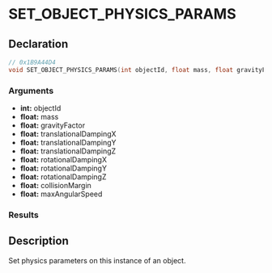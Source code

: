 # SET_OBJECT_PHYSICS_PARAMS

## Declaration
```cpp
// 0x1B9A44D4
void SET_OBJECT_PHYSICS_PARAMS(int objectId, float mass, float gravityFactor, float translationalDampingX, float translationalDampingY, float translationalDampingZ, float rotationalDampingX, float rotationalDampingY, float rotationalDampingZ, float collisionMargin, float maxAngularSpeed);
```

### Arguments
- **int:** objectId
- **float:** mass
- **float:** gravityFactor
- **float:** translationalDampingX
- **float:** translationalDampingY
- **float:** translationalDampingZ
- **float:** rotationalDampingX
- **float:** rotationalDampingY
- **float:** rotationalDampingZ
- **float:** collisionMargin
- **float:** maxAngularSpeed

### Results

## Description
Set physics parameters on this instance of an object.